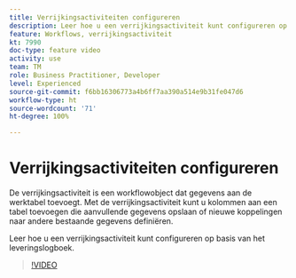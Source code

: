```yaml
---
title: Verrijkingsactiviteiten configureren
description: Leer hoe u een verrijkingsactiviteit kunt configureren op basis van het leveringslogboek.
feature: Workflows, verrijkingsactiviteit
kt: 7990
doc-type: feature video
activity: use
team: TM
role: Business Practitioner, Developer
level: Experienced
source-git-commit: f6bb16306773a4b6ff7aa390a514e9b31fe047d6
workflow-type: ht
source-wordcount: '71'
ht-degree: 100%

---
```



# Verrijkingsactiviteiten configureren

De verrijkingsactiviteit is een workflowobject dat gegevens aan de werktabel toevoegt. Met de verrijkingsactiviteit kunt u kolommen aan een tabel toevoegen die aanvullende gegevens opslaan of nieuwe koppelingen naar andere bestaande gegevens definiëren.

Leer hoe u een verrijkingsactiviteit kunt configureren op basis van het leveringslogboek.

>[!VIDEO](https://video.tv.adobe.com/v/25193?quality=12)

